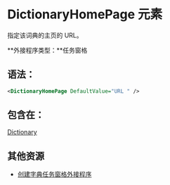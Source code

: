 
# DictionaryHomePage 元素
指定该词典的主页的 URL。

 **外接程序类型：**任务窗格


## 语法：


```XML
<DictionaryHomePage DefaultValue="URL " />
```


## 包含在：

[Dictionary](../../reference/manifest/dictionary.md)


## 其他资源



- [创建字典任务窗格外接程序](../../docs/word/dictionary-task-pane-add-ins.md)
    
